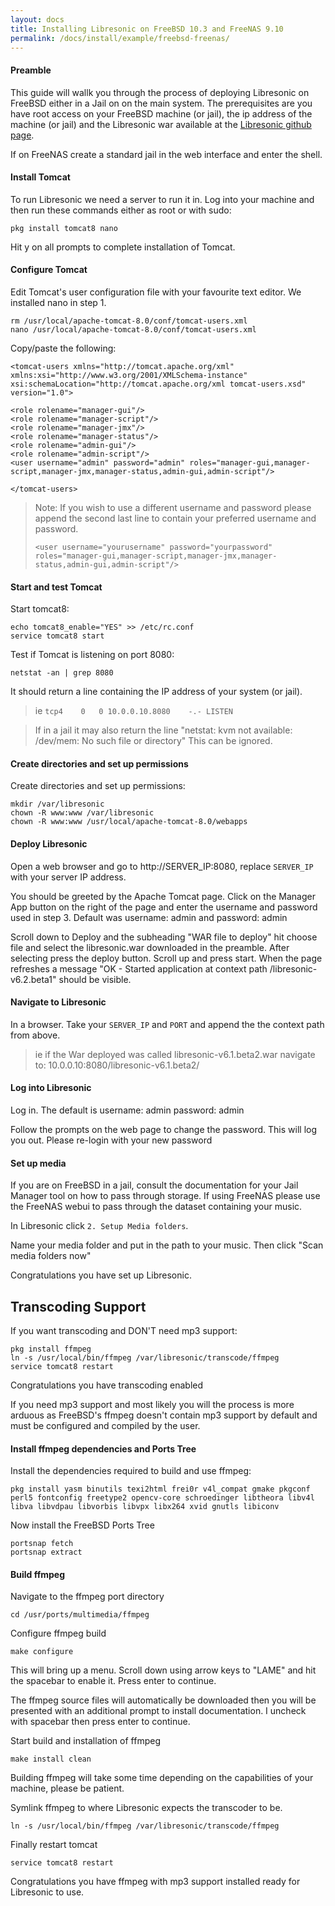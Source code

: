 ```yaml
---
layout: docs
title: Installing Libresonic on FreeBSD 10.3 and FreeNAS 9.10
permalink: /docs/install/example/freebsd-freenas/
---
```

#### Preamble

This guide will wallk you through the process of deploying Libresonic on FreeBSD either in a Jail on on the main system. The prerequisites are you have root access on your FreeBSD machine (or jail), the ip address of the machine (or jail) and the Libresonic war available at the [Libresonic github page](https://github.com/Libresonic/libresonic/releases).

If on FreeNAS create a standard jail in the web interface and enter the shell.

#### Install Tomcat

To run Libresonic we need a server to run it in. Log into your machine and then run these commands either as root or with sudo:

```
pkg install tomcat8 nano
```

Hit y on all prompts to complete installation of Tomcat.

#### Configure Tomcat

Edit Tomcat's user configuration file with your favourite text editor. We installed nano in step 1.

```
rm /usr/local/apache-tomcat-8.0/conf/tomcat-users.xml
nano /usr/local/apache-tomcat-8.0/conf/tomcat-users.xml
```

Copy/paste the following:

```
<tomcat-users xmlns="http://tomcat.apache.org/xml"
xmlns:xsi="http://www.w3.org/2001/XMLSchema-instance"
xsi:schemaLocation="http://tomcat.apache.org/xml tomcat-users.xsd"
version="1.0">

<role rolename="manager-gui"/>
<role rolename="manager-script"/>
<role rolename="manager-jmx"/>
<role rolename="manager-status"/>
<role rolename="admin-gui"/>
<role rolename="admin-script"/>
<user username="admin" password="admin" roles="manager-gui,manager-script,manager-jmx,manager-status,admin-gui,admin-script"/>

</tomcat-users>
```

> Note: If you wish to use a different username and password please append the second last line to contain your preferred username and password.
> ```
> <user username="yourusername" password="yourpassword" roles="manager-gui,manager-script,manager-jmx,manager-status,admin-gui,admin-script"/>
> ```

#### Start and test Tomcat

Start tomcat8:

```
echo tomcat8_enable="YES" >> /etc/rc.conf
service tomcat8 start
```

Test if Tomcat is listening on port 8080:

```
netstat -an | grep 8080
```

It should return a line containing the IP address of your system (or jail).

> ie ```tcp4	0	0 10.0.0.10.8080	-.-	LISTEN ```

> If in a jail it may also return the line "netstat: kvm not available: /dev/mem: No such file or directory" This can be ignored.

#### Create directories and set up permissions

Create directories and set up permissions:

```
mkdir /var/libresonic
chown -R www:www /var/libresonic
chown -R www:www /usr/local/apache-tomcat-8.0/webapps
```

#### Deploy Libresonic

Open a web browser and go to http://SERVER_IP:8080, replace `SERVER_IP` with your server IP address.

You should be greeted by the Apache Tomcat page. Click on the Manager App button on the right of the page and enter the username and password used in step 3. Default was username: admin and password: admin

Scroll down to Deploy and the subheading "WAR file to deploy" hit choose file and select the libresonic.war downloaded in the preamble. After selecting press the deploy button. Scroll up and press start. When the page refreshes a message "OK - Started application at context path /libresonic-v6.2.beta1" should be visible.

#### Navigate to Libresonic

In a browser. Take your `SERVER_IP` and `PORT` and append the the context path from above.

> ie if the War deployed was called libresonic-v6.1.beta2.war navigate to:
> 10.0.0.10:8080/libresonic-v6.1.beta2/

#### Log into Libresonic

Log in. The default is username: admin password: admin

Follow the prompts on the web page to change the password. This will log you out. Please re-login with your new password

#### Set up media

If you are on FreeBSD in a jail, consult the documentation for your Jail Manager tool on how to pass through storage. If using FreeNAS please use the FreeNAS webui to pass through the dataset containing your music.

In Libresonic click `2. Setup Media folders`.

Name your media folder and put in the path to your music. Then click "Scan media folders now"

Congratulations you have set up Libresonic.

## Transcoding Support

If you want transcoding and DON'T need mp3 support:

```
pkg install ffmpeg
ln -s /usr/local/bin/ffmpeg /var/libresonic/transcode/ffmpeg
service tomcat8 restart
```

Congratulations you have transcoding enabled

If you need mp3 support and most likely you will the process is more arduous as FreeBSD's ffmpeg doesn't contain mp3 support by default and must be configured and compiled by the user.

#### Install ffmpeg dependencies and Ports Tree

Install the dependencies required to build and use ffmpeg:

```
pkg install yasm binutils texi2html frei0r v4l_compat gmake pkgconf perl5 fontconfig freetype2 opencv-core schroedinger libtheora libv4l libva libvdpau libvorbis libvpx libx264 xvid gnutls libiconv
```

Now install the FreeBSD Ports Tree

```
portsnap fetch
portsnap extract
```

#### Build ffmpeg

Navigate to the ffmpeg port directory

```
cd /usr/ports/multimedia/ffmpeg
```

Configure ffmpeg build

```
make configure
```

This will bring up a menu. Scroll down using arrow keys to "LAME" and hit the spacebar to enable it. Press enter to continue.

The ffmpeg source files will automatically be downloaded then you will be presented with an additional prompt to install documentation. I uncheck with spacebar then press enter to continue.

Start build and installation of ffmpeg

```
make install clean
```

Building ffmpeg will take some time depending on the capabilities of your machine, please be patient.

Symlink ffmpeg to where Libresonic expects the transcoder to be.

```
ln -s /usr/local/bin/ffmpeg /var/libresonic/transcode/ffmpeg
```

Finally restart tomcat

```
service tomcat8 restart
```

Congratulations you have ffmpeg with mp3 support installed ready for Libresonic to use.
